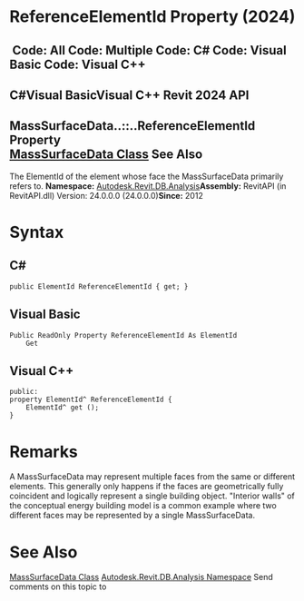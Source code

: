 # ReferenceElementId Property (2024)

﻿
 Code: All Code: Multiple Code: C# Code: Visual Basic Code: Visual C++   
---  
C#Visual BasicVisual C++
Revit 2024 API  
---  
MassSurfaceData..::..ReferenceElementId Property   
[MassSurfaceData Class](69fcb13c-6443-d1c2-29d5-08adc1261afd.md "MassSurfaceData Class") See Also  
---  
The ElementId of the element whose face the MassSurfaceData primarily refers to. 
**Namespace:** [Autodesk.Revit.DB.Analysis](958e2e12-587d-f188-5d7b-f13d7dbfdf48.md "Autodesk.Revit.DB.Analysis Namespace")**Assembly:** RevitAPI (in RevitAPI.dll) Version: 24.0.0.0 (24.0.0.0)**Since:** 2012 
# Syntax
C#  
---  
```text
public ElementId ReferenceElementId { get; }
```
  
Visual Basic  
---  
```text
Public ReadOnly Property ReferenceElementId As ElementId
	Get
```
  
Visual C++  
---  
```text
public:
property ElementId^ ReferenceElementId {
	ElementId^ get ();
}
```
  
# Remarks
A MassSurfaceData may represent multiple faces from the same or different elements. This generally only happens if the faces are geometrically fully coincident and logically represent a single building object. "Interior walls" of the conceptual energy building model is a common example where two different faces may be represented by a single MassSurfaceData. 
# See Also
[MassSurfaceData Class](69fcb13c-6443-d1c2-29d5-08adc1261afd.md "MassSurfaceData Class")
[Autodesk.Revit.DB.Analysis Namespace](958e2e12-587d-f188-5d7b-f13d7dbfdf48.md "Autodesk.Revit.DB.Analysis Namespace")
Send comments on this topic to 